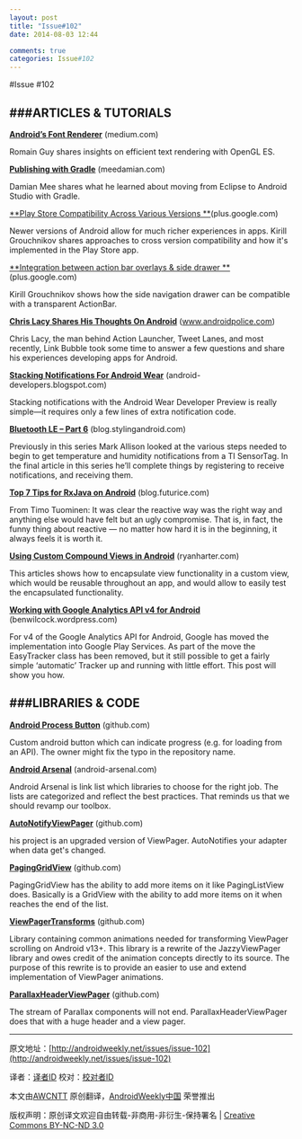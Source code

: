 ```yaml
---
layout: post
title: "Issue#102"
date: 2014-08-03 12:44

comments: true
categories: Issue#102
---
```


#Issue #102

###ARTICLES & TUTORIALS
---

[**Android’s Font Renderer**](https://medium.com/p/c368bbde87d9) (medium.com)

Romain Guy shares insights on efficient text rendering with OpenGL ES.

 
[**Publishing with Gradle**](http://meedamian.com/post/publishing-with-gradle) (meedamian.com) 

Damian Mee shares what he learned about moving from Eclipse to Android Studio with Gradle.

[**Play Store Compatibility Across Various Versions **](https://plus.google.com/+KirillGrouchnikov/posts/XhbAe9z4hru)(plus.google.com) 

Newer versions of Android allow for much richer experiences in apps. Kirill Grouchnikov shares approaches to cross version compatibility and how it's implemented in the Play Store app.

[**Integration between action bar overlays & side drawer **](https://plus.google.com/+KirillGrouchnikov/posts/JnuuU8MyuPv)(plus.google.com)

Kirill Grouchnikov shows how the side navigation drawer can be compatible with a transparent ActionBar.

 
[**Chris Lacy Shares His Thoughts On Android**](http://www.androidpolice.com/2014/05/16/interview-link-bubble-and-action-launcher-developer-chris-lacy-shares-his-thoughts-on-android-app-development-and-more/) (www.androidpolice.com) 

Chris Lacy, the man behind Action Launcher, Tweet Lanes, and most recently, Link Bubble took some time to answer a few questions and share his experiences developing apps for Android.

[**Stacking Notifications For Android Wear**](http://android-developers.blogspot.com/2014/05/stacking-notifications-for-android-wear.html) (android-developers.blogspot.com)

Stacking notifications with the Android Wear Developer Preview is really simple—it requires only a few lines of extra notification code.

 
[**Bluetooth LE – Part 6**](http://blog.stylingandroid.com/archives/2531) (blog.stylingandroid.com) 

Previously in this series Mark Allison looked at the various steps needed to begin to get temperature and humidity notifications from a TI SensorTag. In the final article in this series he’ll complete things by registering to receive notifications, and receiving them.

[**Top 7 Tips for RxJava on Android**](http://blog.futurice.com/top-7-tips-for-rxjava-on-android) (blog.futurice.com) 

From Timo Tuominen: It was clear the reactive way was the right way and anything else would have felt but an ugly compromise. That is, in fact, the funny thing about reactive — no matter how hard it is in the beginning, it always feels it is worth it.

[**Using Custom Compound Views in Android**](http://ryanharter.com/blog/2014/05/14/using-custom-compound-views-in-android/) (ryanharter.com) 

This articles shows how to encapsulate view functionality in a custom view, which would be reusable throughout an app, and would allow to easily test the encapsulated functionality.

[**Working with Google Analytics API v4 for Android**](http://benwilcock.wordpress.com/2014/04/11/working-with-google-analytics-api-v4-for-android/) (benwilcock.wordpress.com) 

For v4 of the Google Analytics API for Android, Google has moved the implementation into Google Play Services. As part of the move the EasyTracker class has been removed, but it still possible to get a fairly simple ‘automatic’ Tracker up and running with little effort. This post will show you how.


###LIBRARIES & CODE
---

[**Android Process Button**](https://github.com/dmytrodanylyk/android-process-buton/) (github.com)

Custom android button which can indicate progress (e.g. for loading from an API). The owner might fix the typo in the repository name.

 
[**Android Arsenal**](http://android-arsenal.com/) (android-arsenal.com) 

Android Arsenal is link list which libraries to choose for the right job. The lists are categorized and reflect the best practices. That reminds us that we should revamp our toolbox.

[**AutoNotifyViewPager**](https://github.com/VenomVendor/AutoNotifyViewPager) (github.com) 

his project is an upgraded version of ViewPager. AutoNotifies your adapter when data get's changed.

[**PagingGridView**](https://github.com/nicolasjafelle/PagingGridView) (github.com) 

PagingGridView has the ability to add more items on it like PagingListView does. Basically is a GridView with the ability to add more items on it when reaches the end of the list.

[**ViewPagerTransforms**](https://github.com/ToxicBakery/ViewPagerTransforms) (github.com) 

Library containing common animations needed for transforming ViewPager scrolling on Android v13+. This library is a rewrite of the JazzyViewPager library and owes credit of the animation concepts directly to its source. The purpose of this rewrite is to provide an easier to use and extend implementation of ViewPager animations.

[**ParallaxHeaderViewPager**](https://github.com/kmshack/Android-ParallaxHeaderViewPager) (github.com) 

The stream of Parallax components will not end. ParallaxHeaderViewPager does that with a huge header and a view pager.

---


原文地址：[http://androidweekly.net/issues/issue-102](http://androidweekly.net/issues/issue-102)

译者：[译者ID](https://github.com/译者ID) 校对：[校对者ID](https://github.com/校对者ID)

本文由[AWCNTT](https://github.com/AWCNTT) 原创翻译，[AndroidWeekly中国](http://www.androidweekly.cn/) 荣誉推出

版权声明：原创译文欢迎自由转载-非商用-非衍生-保持署名 | [Creative Commons BY-NC-ND 3.0](http://creativecommons.org/licenses/by-nc-nd/3.0/deed.zh)